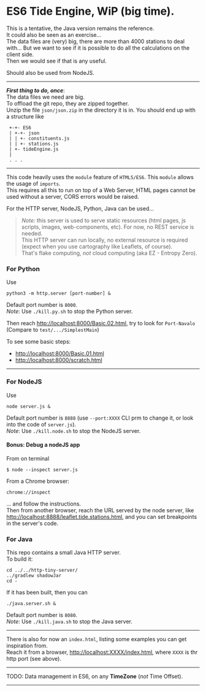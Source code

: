 # ES6 Tide Engine, WiP (big time).
This is a tentative, the Java version remains the reference.  
It could also be seen as an exercise...  
The data files are (very) big, there are more than 4000 stations to deal with... But we want to see if it is possible to
do all the calculations on the client side.  
Then we would see if that is any useful.

Should also be used from NodeJS.

---
**_First thing to do, once_**:   
The data files we need are big.  
To offload the git repo, they are zipped together.  
Unzip the file `json/json.zip` in the directory it is in. You should end up with a structure like
```
 +-+- ES6
 | +-+- json
 | | +- constituents.js
 | | +- stations.js
 | +- tideEngine.js
 |
 . . .
```
---

This code heavily uses the `module` feature of `HTML5/ES6`. 
This `module` allows the usage of `imports`.  
This requires all this to run on top of a Web Server, HTML pages cannot be used without a server,
CORS errors would be raised.

For the HTTP server, NodeJS, Python, Java can be used...
> _Note:_ this server is used to serve static resources (html pages, js scripts, images, web-components, etc).
> For now, no REST service is needed.  
> This HTTP server can run locally, no external resource is required (expect when you use cartography like Leaflets, of course).  
> That's flake computing, _not_ cloud computing (aka EZ - Entropy Zero).

### For Python
Use
```
python3 -m http.server [port-number] &
```
Default port number is `8000`.  
_Note_: Use `./kill.py.sh` to stop the Python server.  

Then reach <http://localhost:8000/Basic.02.html>, try to look for `Port-Navalo`  
(Compare to `test/.../SimplestMain`)

To see some basic steps:
- <http://localhost:8000/Basic.01.html>
- <http://localhost:8000/scratch.html>

---
### For NodeJS
Use
```
node server.js &
```
Default port number is `8888` (use `--port:XXXX` CLI prm to change it, or look into the code of `server.js`).  
_Note_: Use `./kill.node.sh` to stop the NodeJS server.

#### Bonus: Debug a nodeJS app
From on terminal
```
$ node --inspect server.js
```
From a Chrome browser:
```
chrome://inspect
```
... and follow the instructions.  
Then from another browser, reach the URL served by the node server, like <http://localhost:8888/leaflet.tide.stations.html>,
and you can set breakpoints in the server's code.

### For Java
This repo contains a small Java HTTP server.  
To build it:
```
cd ../../http-tiny-server/
../gradlew shadowJar
cd -
```
If it has been built, then you can 
```
./java.server.sh &
```
Default port number is `8080`.  
_Note_: Use `./kill.java.sh` to stop the Java server.

---
There is also for now an `index.html`, listing some examples you can get inspiration from.  
Reach it from a browser, <http://localhost:XXXX/index.html>, where `XXXX` is thr http port (see above).

---

TODO: Data management in ES6, on any **TimeZone** (_not_ Time Offset).

---
